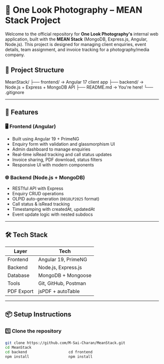 # 📸 One Look Photography – MEAN Stack Project

Welcome to the official repository for **One Look Photography's** internal web application, built with the **MEAN Stack** (MongoDB, Express.js, Angular, Node.js). This project is designed for managing client enquiries, event details, team assignment, and invoice tracking for a photography/media company.
## 📁 Project Structure
MeanStack/
├── frontend/ → Angular 17 client app
├── backend/ → Node.js + Express + MongoDB API
├── README.md → You're here!
└── .gitignore


---

## 🚀 Features

### 🖥️ Frontend (Angular)
- Built using Angular 19 + PrimeNG
- Enquiry form with validation and glassmorphism UI
- Admin dashboard to manage enquiries
- Real-time isRead tracking and call status updates
- Invoice sharing, PDF download, status filters
- Responsive UI with modern components

### 🌐 Backend (Node.js + MongoDB)
- RESTful API with Express
- Enquiry CRUD operations
- OLPID auto-generation (`001OLP2025` format)
- Call status & isRead tracking
- Timestamping with createdAt, updatedAt
- Event update logic with nested subdocs

---

## 🛠️ Tech Stack

| Layer        | Tech                     |
| ------------ | ------------------------ |
| Frontend     | Angular 19, PrimeNG      |
| Backend      | Node.js, Express.js      |
| Database     | MongoDB + Mongoose       |
| Tools        | Git, GitHub, Postman     |
| PDF Export   | jsPDF + autoTable        |

---

## 📦 Setup Instructions

### 1️⃣ Clone the repository

```bash
git clone https://github.com/M-Sai-Charan/MeanStack.git
cd MeanStack
cd backend                   cd frontend
npm install                  npm install


